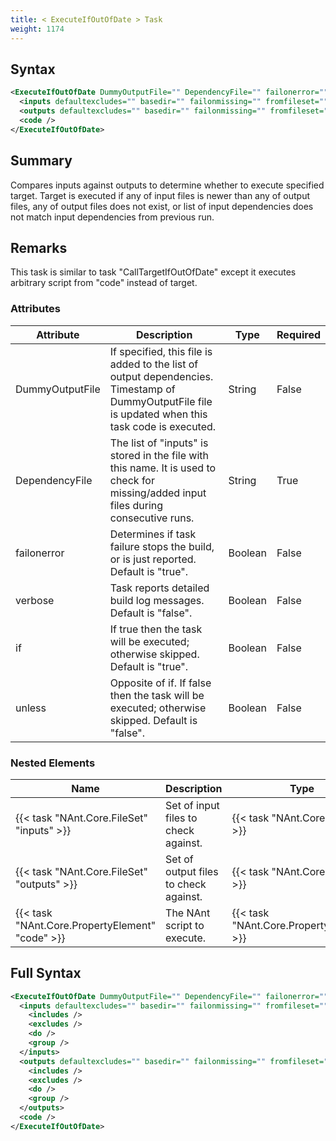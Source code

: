 ```yaml
---
title: < ExecuteIfOutOfDate > Task
weight: 1174
---
```

## Syntax
```xml
<ExecuteIfOutOfDate DummyOutputFile="" DependencyFile="" failonerror="" verbose="" if="" unless="">
  <inputs defaultexcludes="" basedir="" failonmissing="" fromfileset="" sort="" />
  <outputs defaultexcludes="" basedir="" failonmissing="" fromfileset="" sort="" />
  <code />
</ExecuteIfOutOfDate>
```
## Summary ##
Compares inputs against outputs to determine whether to execute specified target.
Target is executed if any of input files is newer than any of output files, any of output files does not exist,
or list of input dependencies does not match input dependencies from previous run.

## Remarks ##
This task is similar to task &quot;CallTargetIfOutOfDate&quot; except it executes arbitrary script from &quot;code&quot; instead of target.


### Attributes
| Attribute | Description | Type | Required |
| --------- | ----------- | ---- | -------- |
| DummyOutputFile | If specified, this file is added to the list of output dependencies. Timestamp of DummyOutputFile file is updated when this task code is executed. | String | False |
| DependencyFile | The list of &quot;inputs&quot; is stored in the file with this name. It is used to check for missing/added input files during consecutive runs. | String | True |
| failonerror | Determines if task failure stops the build, or is just reported. Default is &quot;true&quot;. | Boolean | False |
| verbose | Task reports detailed build log messages.  Default is &quot;false&quot;. | Boolean | False |
| if | If true then the task will be executed; otherwise skipped. Default is &quot;true&quot;. | Boolean | False |
| unless | Opposite of if.  If false then the task will be executed; otherwise skipped. Default is &quot;false&quot;. | Boolean | False |

### Nested Elements
| Name | Description | Type | Required |
| ---- | ----------- | ---- | -------- |
| {{< task "NAnt.Core.FileSet" "inputs" >}}| Set of input files to check against. | {{< task "NAnt.Core.FileSet" >}} | False |
| {{< task "NAnt.Core.FileSet" "outputs" >}}| Set of output files to check against. | {{< task "NAnt.Core.FileSet" >}} | False |
| {{< task "NAnt.Core.PropertyElement" "code" >}}| The NAnt script to execute. | {{< task "NAnt.Core.PropertyElement" >}} | False |

## Full Syntax
```xml
<ExecuteIfOutOfDate DummyOutputFile="" DependencyFile="" failonerror="" verbose="" if="" unless="">
  <inputs defaultexcludes="" basedir="" failonmissing="" fromfileset="" sort="" if="" unless="">
    <includes />
    <excludes />
    <do />
    <group />
  </inputs>
  <outputs defaultexcludes="" basedir="" failonmissing="" fromfileset="" sort="" if="" unless="">
    <includes />
    <excludes />
    <do />
    <group />
  </outputs>
  <code />
</ExecuteIfOutOfDate>
```
